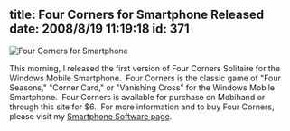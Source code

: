 title: Four Corners for Smartphone Released
date: 2008/8/19 11:19:18
id: 371
---
![Four Corners for Smartphone](/software/smartphone/fourcorners/FourCorners.jpg)

This morning, I released the first version of Four Corners Solitaire for the Windows Mobile Smartphone.  Four Corners is the classic game of "Four Seasons," "Corner Card," or "Vanishing Cross" for the Windows Mobile Smartphone.  Four Corners is available for purchase on Mobihand or through this site for $6.  For more information and to buy Four Corners, please visit my [Smartphone Software page](SmartphoneSoftware.aspx).